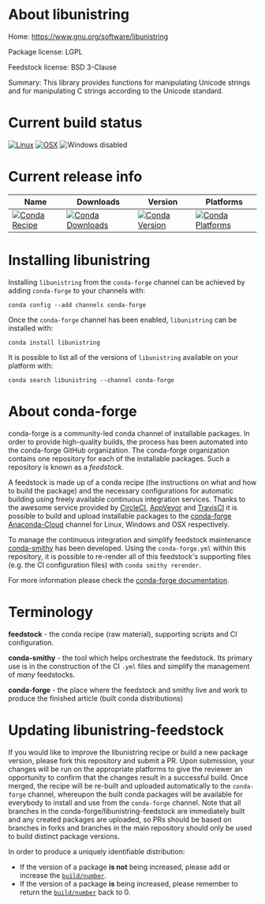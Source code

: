 About libunistring
==================

Home: https://www.gnu.org/software/libunistring

Package license: LGPL

Feedstock license: BSD 3-Clause

Summary: This library provides functions for manipulating Unicode strings and for manipulating C strings according to the Unicode standard.



Current build status
====================

[![Linux](https://img.shields.io/circleci/project/github/conda-forge/libunistring-feedstock/master.svg?label=Linux)](https://circleci.com/gh/conda-forge/libunistring-feedstock)
[![OSX](https://img.shields.io/travis/conda-forge/libunistring-feedstock/master.svg?label=macOS)](https://travis-ci.org/conda-forge/libunistring-feedstock)
![Windows disabled](https://img.shields.io/badge/Windows-disabled-lightgrey.svg)

Current release info
====================

| Name | Downloads | Version | Platforms |
| --- | --- | --- | --- |
| [![Conda Recipe](https://img.shields.io/badge/recipe-libunistring-green.svg)](https://anaconda.org/conda-forge/libunistring) | [![Conda Downloads](https://img.shields.io/conda/dn/conda-forge/libunistring.svg)](https://anaconda.org/conda-forge/libunistring) | [![Conda Version](https://img.shields.io/conda/vn/conda-forge/libunistring.svg)](https://anaconda.org/conda-forge/libunistring) | [![Conda Platforms](https://img.shields.io/conda/pn/conda-forge/libunistring.svg)](https://anaconda.org/conda-forge/libunistring) |

Installing libunistring
=======================

Installing `libunistring` from the `conda-forge` channel can be achieved by adding `conda-forge` to your channels with:

```
conda config --add channels conda-forge
```

Once the `conda-forge` channel has been enabled, `libunistring` can be installed with:

```
conda install libunistring
```

It is possible to list all of the versions of `libunistring` available on your platform with:

```
conda search libunistring --channel conda-forge
```


About conda-forge
=================

conda-forge is a community-led conda channel of installable packages.
In order to provide high-quality builds, the process has been automated into the
conda-forge GitHub organization. The conda-forge organization contains one repository
for each of the installable packages. Such a repository is known as a *feedstock*.

A feedstock is made up of a conda recipe (the instructions on what and how to build
the package) and the necessary configurations for automatic building using freely
available continuous integration services. Thanks to the awesome service provided by
[CircleCI](https://circleci.com/), [AppVeyor](https://www.appveyor.com/)
and [TravisCI](https://travis-ci.org/) it is possible to build and upload installable
packages to the [conda-forge](https://anaconda.org/conda-forge)
[Anaconda-Cloud](https://anaconda.org/) channel for Linux, Windows and OSX respectively.

To manage the continuous integration and simplify feedstock maintenance
[conda-smithy](https://github.com/conda-forge/conda-smithy) has been developed.
Using the ``conda-forge.yml`` within this repository, it is possible to re-render all of
this feedstock's supporting files (e.g. the CI configuration files) with ``conda smithy rerender``.

For more information please check the [conda-forge documentation](https://conda-forge.org/docs/).

Terminology
===========

**feedstock** - the conda recipe (raw material), supporting scripts and CI configuration.

**conda-smithy** - the tool which helps orchestrate the feedstock.
                   Its primary use is in the construction of the CI ``.yml`` files
                   and simplify the management of *many* feedstocks.

**conda-forge** - the place where the feedstock and smithy live and work to
                  produce the finished article (built conda distributions)


Updating libunistring-feedstock
===============================

If you would like to improve the libunistring recipe or build a new
package version, please fork this repository and submit a PR. Upon submission,
your changes will be run on the appropriate platforms to give the reviewer an
opportunity to confirm that the changes result in a successful build. Once
merged, the recipe will be re-built and uploaded automatically to the
`conda-forge` channel, whereupon the built conda packages will be available for
everybody to install and use from the `conda-forge` channel.
Note that all branches in the conda-forge/libunistring-feedstock are
immediately built and any created packages are uploaded, so PRs should be based
on branches in forks and branches in the main repository should only be used to
build distinct package versions.

In order to produce a uniquely identifiable distribution:
 * If the version of a package **is not** being increased, please add or increase
   the [``build/number``](https://conda.io/docs/user-guide/tasks/build-packages/define-metadata.html#build-number-and-string).
 * If the version of a package **is** being increased, please remember to return
   the [``build/number``](https://conda.io/docs/user-guide/tasks/build-packages/define-metadata.html#build-number-and-string)
   back to 0.
